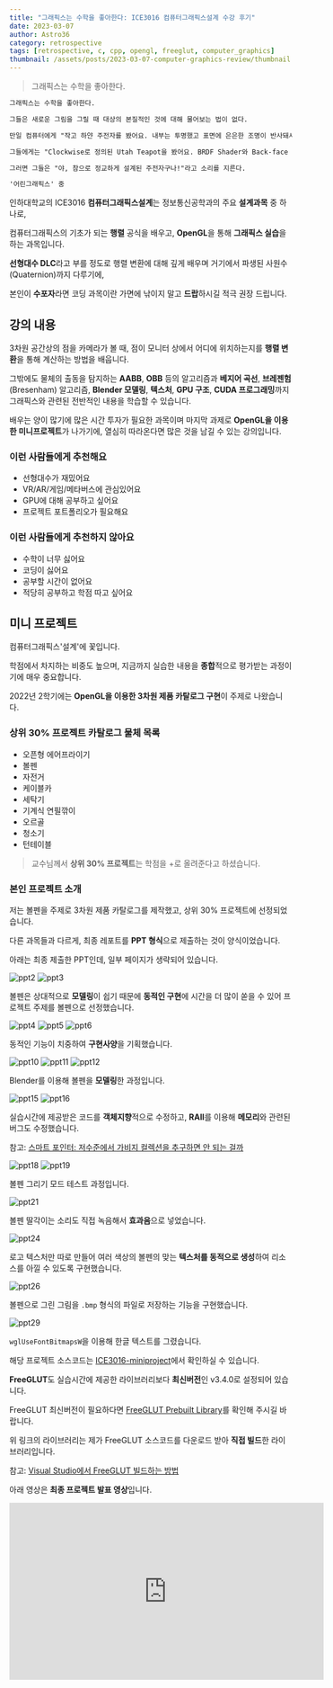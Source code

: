 ```yaml
---
title: "그래픽스는 수학을 좋아한다: ICE3016 컴퓨터그래픽스설계 수강 후기"
date: 2023-03-07
author: Astro36
category: retrospective
tags: [retrospective, c, cpp, opengl, freeglut, computer_graphics]
thumbnail: /assets/posts/2023-03-07-computer-graphics-review/thumbnail.png
---
```


> 그래픽스는 수학을 좋아한다.

```txt
그래픽스는 수학을 좋아한다.

그들은 새로운 그림을 그릴 때 대상의 본질적인 것에 대해 물어보는 법이 없다.

만일 컴퓨터에게 "작고 하얀 주전자를 봤어요. 내부는 투명했고 표면에 은은한 조명이 반사돼서 맑고 깨끗한 느낌이 들었어요"라고 말하면 그들은 그 물건이 어떤 그림인지를 생각해 내지 못한다.

그들에게는 "Clockwise로 정의된 Utah Teapot을 봤어요. BRDF Shader와 Back-face Culling이 적용됐어요"라고 말해야 한다.

그러면 그들은 "야, 참으로 정교하게 설계된 주전자구나!"라고 소리를 지른다.

'어린그래픽스' 중
```

인하대학교의 ICE3016 **컴퓨터그래픽스설계**는 정보통신공학과의 주요 **설계과목** 중 하나로,

컴퓨터그래픽스의 기초가 되는 **행렬** 공식을 배우고, **OpenGL**을 통해 **그래픽스 실습**을 하는 과목입니다.

**선형대수 DLC**라고 부를 정도로 행렬 변환에 대해 깊게 배우며 거기에서 파생된 사원수(Quaternion)까지 다루기에,

본인이 **수포자**라면 코딩 과목이란 가면에 낚이지 말고 **드랍**하시길 적극 권장 드립니다.

## 강의 내용

3차원 공간상의 점을 카메라가 볼 때, 점이 모니터 상에서 어디에 위치하는지를 **행렬 변환**을 통해 계산하는 방법을 배웁니다.

그밖에도 물체의 출동을 탐지하는 **AABB**, **OBB** 등의 알고리즘과 **베지어 곡선**, **브레젠험**(Bresenham) 알고리즘, **Blender 모델링**, **텍스처**, **GPU 구조**, **CUDA 프로그래밍**까지 그래픽스와 관련된 전반적인 내용을 학습할 수 있습니다.

배우는 양이 많기에 많은 시간 투자가 필요한 과목이며 마지막 과제로 **OpenGL을 이용한 미니프로젝트**가 나가기에, 열심히 따라온다면 많은 것을 남길 수 있는 강의입니다.

### 이런 사람들에게 추천해요

- 선형대수가 재밌어요
- VR/AR/게임/메타버스에 관심있어요
- GPU에 대해 공부하고 싶어요
- 프로젝트 포트폴리오가 필요해요

### 이런 사람들에게 추천하지 않아요

- 수학이 너무 싫어요
- 코딩이 싫어요
- 공부할 시간이 없어요
- 적당히 공부하고 학점 따고 싶어요

## 미니 프로젝트

컴퓨터그래픽스'설계'에 꽃입니다.

학점에서 차지하는 비중도 높으며, 지금까지 실습한 내용을 **종합**적으로 평가받는 과정이기에 매우 중요합니다.

2022년 2학기에는 **OpenGL을 이용한 3차원 제품 카탈로그 구현**이 주제로 나왔습니다.

### 상위 30% 프로젝트 카탈로그 물체 목록

- 오픈형 에어프라이기
- 볼펜
- 자전거
- 케이블카
- 세탁기
- 기계식 연필깎이
- 오르골
- 청소기
- 턴테이블

> 교수님께서 **상위 30% 프로젝트**는 학점을 +로 올려준다고 하셨습니다.

### 본인 프로젝트 소개

저는 볼펜을 주제로 3차원 제품 카탈로그를 제작했고, 상위 30% 프로젝트에 선정되었습니다.

다른 과목들과 다르게, 최종 레포트를 **PPT 형식**으로 제출하는 것이 양식이었습니다.

아래는 최종 제출한 PPT인데, 일부 페이지가 생략되어 있습니다.

![ppt2](/assets/posts/2023-03-07-computer-graphics-review/ppt2.jpg)
![ppt3](/assets/posts/2023-03-07-computer-graphics-review/ppt3.jpg)

볼펜은 상대적으로 **모델링**이 쉽기 때문에 **동적인 구현**에 시간을 더 많이 쏟을 수 있어 프로젝트 주제를 볼펜으로 선정했습니다.

![ppt4](/assets/posts/2023-03-07-computer-graphics-review/ppt4.jpg)
![ppt5](/assets/posts/2023-03-07-computer-graphics-review/ppt5.jpg)
![ppt6](/assets/posts/2023-03-07-computer-graphics-review/ppt6.jpg)

동적인 기능이 치중하여 **구현사양**을 기획했습니다.

![ppt10](/assets/posts/2023-03-07-computer-graphics-review/ppt10.jpg)
![ppt11](/assets/posts/2023-03-07-computer-graphics-review/ppt11.jpg)
![ppt12](/assets/posts/2023-03-07-computer-graphics-review/ppt12.jpg)

Blender를 이용해 볼펜을 **모델링**한 과정입니다.

![ppt15](/assets/posts/2023-03-07-computer-graphics-review/ppt15.jpg)
![ppt16](/assets/posts/2023-03-07-computer-graphics-review/ppt16.jpg)

실습시간에 제공받은 코드를 **객체지향**적으로 수정하고, **RAII**를 이용해 **메모리**와 관련된 버그도 수정했습니다.

참고: [스마트 포인터: 저수준에서 가비지 컬렉션을 추구하면 안 되는 걸까](https://int-i.github.io/cpp/2023-01-20/smart-pointer/)

![ppt18](/assets/posts/2023-03-07-computer-graphics-review/ppt18.jpg)
![ppt19](/assets/posts/2023-03-07-computer-graphics-review/ppt19.jpg)

볼펜 그리기 모드 테스트 과정입니다.

![ppt21](/assets/posts/2023-03-07-computer-graphics-review/ppt21.jpg)

볼펜 딸각이는 소리도 직접 녹음해서 **효과음**으로 넣었습니다.

![ppt24](/assets/posts/2023-03-07-computer-graphics-review/ppt24.jpg)

로고 텍스처만 따로 만들어 여러 색상의 볼펜의 맞는 **텍스처를 동적으로 생성**하여 리소스를 아낄 수 있도록 구현했습니다.

![ppt26](/assets/posts/2023-03-07-computer-graphics-review/ppt26.jpg)

볼펜으로 그린 그림을 `.bmp` 형식의 파일로 저장하는 기능을 구현했습니다.

![ppt29](/assets/posts/2023-03-07-computer-graphics-review/ppt29.jpg)

`wglUseFontBitmapsW`을 이용해 한글 텍스트를 그렸습니다.

해당 프로젝트 소스코드는 [ICE3016-miniproject](https://github.com/Astro36/ICE3016-miniproject)에서 확인하실 수 있습니다.

**FreeGLUT**도 실습시간에 제공한 라이브러리보다 **최신버전**인 v3.4.0로 설정되어 있습니다.

FreeGLUT 최신버전이 필요하다면 [FreeGLUT Prebuilt Library](https://github.com/Astro36/freeglut-prebuilt)를 확인해 주시길 바랍니다.

위 링크의 라이브러리는 제가 FreeGLUT 소스코드를 다운로드 받아 **직접 빌드**한 라이브러리입니다.

참고: [Visual Studio에서 FreeGLUT 빌드하는 방법](https://int-i.github.io/c/2023-01-03/visual-studio-freeglut/)

아래 영상은 **최종 프로젝트 발표 영상**입니다.

<iframe width="560" height="315" src="https://www.youtube.com/embed/zj_bYKwh2dY" title="YouTube video player" frameborder="0" allow="accelerometer; autoplay; clipboard-write; encrypted-media; gyroscope; picture-in-picture; web-share" allowfullscreen></iframe>
